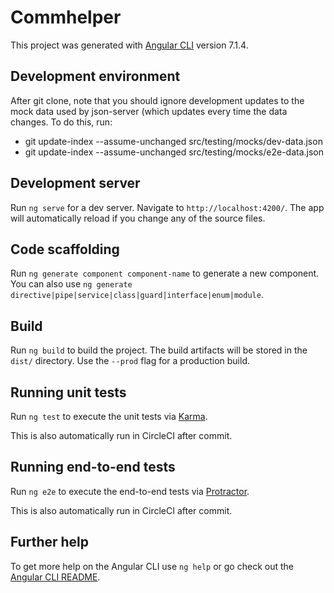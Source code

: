 # Commhelper

This project was generated with [Angular CLI](https://github.com/angular/angular-cli) version 7.1.4.

## Development environment

After git clone, note that you should ignore development updates to the mock data used by json-server (which updates every time the data changes. To do this, run:

* git update-index --assume-unchanged src/testing/mocks/dev-data.json
* git update-index --assume-unchanged src/testing/mocks/e2e-data.json

## Development server

Run `ng serve` for a dev server. Navigate to `http://localhost:4200/`. The app will automatically reload if you change any of the source files.

## Code scaffolding

Run `ng generate component component-name` to generate a new component. You can also use `ng generate directive|pipe|service|class|guard|interface|enum|module`.

## Build

Run `ng build` to build the project. The build artifacts will be stored in the `dist/` directory. Use the `--prod` flag for a production build.

## Running unit tests

Run `ng test` to execute the unit tests via [Karma](https://karma-runner.github.io).

This is also automatically run in CircleCI after commit.

## Running end-to-end tests

Run `ng e2e` to execute the end-to-end tests via [Protractor](http://www.protractortest.org/).

This is also automatically run in CircleCI after commit.

## Further help

To get more help on the Angular CLI use `ng help` or go check out the [Angular CLI README](https://github.com/angular/angular-cli/blob/master/README.md).
